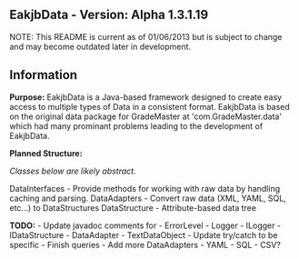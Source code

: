 EakjbData - **Version**: Alpha 1.3.1.19
-------------------------------------------------------------------------------------------------------------
NOTE: This README is current as of 01/06/2013 but is subject to change and may become outdated later in development.

Information
-------------------------------------------------------------------------------------------------------------
**Purpose:**
EakjbData is a Java-based framework designed to create easy access to multiple types of Data in a consistent format.
EakjbData is based on the original data package for GradeMaster at 'com.GradeMaster.data' which had many prominant
problems leading to the development of EakjbData.

**Planned Structure:**

*Classes below are likely abstract.*

DataInterfaces - Provide methods for working with raw data by handling caching and parsing.
DataAdapters - Convert raw data (XML, YAML, SQL, etc...) to DataStructures
DataStructure - Attribute-based data tree

**TODO:**
	- Update javadoc comments for
		- ErrorLevel
		- Logger
		- ILogger
		- IDataStructure
		- DataAdapter
		- TextDataObject
		- Update try/catch to be specific
		- Finish queries
	- Add more DataAdapters
		- YAML
		- SQL
		- CSV?


